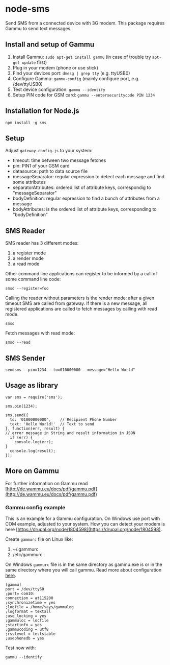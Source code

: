 node-sms
========

Send SMS from a connected device with 3G modem. This package requires Gammu to send text messages.

## Install and setup of Gammu ##

  1. Install Gammu: `sudo apt-get install gammu` (in case of trouble try `apt-get update` first)
  2. Plug in your modem (phone or use stick)
  3. Find your devices port: `dmesg | grep tty` (e.g. ttyUSB0)
  4. Configure Gammu: `gammu-config` (mainly configure port, e.g. /dev/ttyUSB0)
  5. Test device configuration: `gammu --identify`
  6. Setup PIN code for GSM card: `gammu --entersecuritycode PIN 1234` 

## Installation for Node.js ##

	npm install -g sms

## Setup ##

Adjust `gateway.config.js` to your system:

- timeout: time between two message fetches
- pin: PIN1 of your GSM card
- datasource: path to data source file
- messageSeparator: regular expression to detect each message and find some attributes
- separatorAttributes: ordered list of attribute keys, correspondig to "messageSeparator"
- bodyDefinition: regular expression to find a bunch of attributes from a message
- bodyAttributes: is the ordered list of attribute keys, corresponding to "bodyDefinition"

## SMS Reader ##

SMS reader has 3 different modes:

1. a register mode
2. a render mode
3. a read mode

Other command line applications can register to be informed by a call of some command line code:

	smsd --register=foo

Calling the reader without parameters is the render mode: after a given timeout SMS are called from gateway. If there is a new message, all registered applications are called to fetch messages by calling with read mode.

	smsd

Fetch messages with read mode:
	
	smsd --read

## SMS Sender ##

	sendsms --pin=1234 --to=010000000 --message="Hello World"

## Usage as library ##

	var sms = require('sms');

	sms.pin(1234);

	sms.send({
	  to: '01000000000',    // Recipient Phone Number
	  text: 'Hello World!'  // Text to send
	}, function(err, result) {
  	// error message in String and result information in JSON
	  if (err) {
	    console.log(err);
  	}
	  console.log(result);
	});

## More on Gammu ##

For further information on Gammu read [http://de.wammu.eu/docs/pdf/gammu.pdf](http://de.wammu.eu/docs/pdf/gammu.pdf)

### Gammu config example ###

This is an example for a Gammu configuration. On Windows use port with COM example, adjusted to your system.
How you can detect your modem is here [https://drupal.org/node/1804598](https://drupal.org/node/1804598).

Create `gammurc` file on Linux like:

1. ~/.gammurc
2. /etc/gammurc

On Windows `gammurc` file is in the same directory as gammu.exe is or in the same directory where you will call gammu. Read more about configuration [here](http://wammu.eu/docs/manual/config/).

	[gammu]
	port = /dev/ttyS0
	;port= com10:
	connection = at115200
	;synchronizetime = yes
	;logfile = /home/says/gammulog
	;logformat = textall
	;use_locking = yes
	;gammuloc = locfile
	;startinfo = yes
	;gammucoding = utf8
	;rsslevel = teststable
	;usephonedb = yes

Test now with:

	gammu --identify

